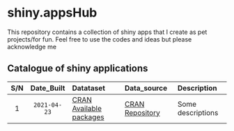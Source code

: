 # shiny.appsHub
This repository contains a collection of shiny apps that I create as pet projects/for fun. Feel free to use the codes and ideas but please acknowledge me


## Catalogue of shiny applications

| S/N | Date_Built | Datataset | Data_source | Description
| :---: | :---: | :--- | :--- | :---|
| 1 | `2021-04-23` | [CRAN Available packages](https://cran.r-project.org/web/packages/available_packages_by_date.html) | [CRAN Repository](https://cran.r-project.org/) | Some descriptions |

